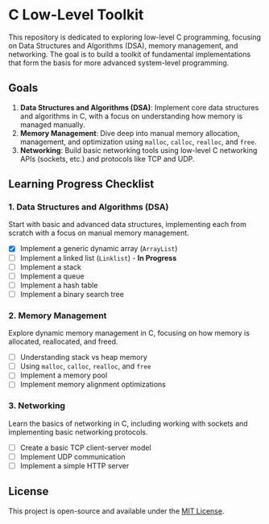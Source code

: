 # C Low-Level Toolkit

This repository is dedicated to exploring low-level C programming, focusing on Data Structures and Algorithms (DSA), memory management, and networking. The goal is to build a toolkit of fundamental implementations that form the basis for more advanced system-level programming.

## Goals

1. **Data Structures and Algorithms (DSA)**: Implement core data structures and algorithms in C, with a focus on understanding how memory is managed manually.
2. **Memory Management**: Dive deep into manual memory allocation, management, and optimization using `malloc`, `calloc`, `realloc`, and `free`.
3. **Networking**: Build basic networking tools using low-level C networking APIs (sockets, etc.) and protocols like TCP and UDP.

## Learning Progress Checklist

### 1. Data Structures and Algorithms (DSA)

Start with basic and advanced data structures, implementing each from scratch with a focus on manual memory management.

- [x] Implement a generic dynamic array (`ArrayList`)
- [ ] Implement a linked list (`Linklist`) - **In Progress**
- [ ] Implement a stack
- [ ] Implement a queue
- [ ] Implement a hash table
- [ ] Implement a binary search tree

### 2. Memory Management

Explore dynamic memory management in C, focusing on how memory is allocated, reallocated, and freed.

- [ ] Understanding stack vs heap memory
- [ ] Using `malloc`, `calloc`, `realloc`, and `free`
- [ ] Implement a memory pool
- [ ] Implement memory alignment optimizations

### 3. Networking

Learn the basics of networking in C, including working with sockets and implementing basic networking protocols.

- [ ] Create a basic TCP client-server model
- [ ] Implement UDP communication
- [ ] Implement a simple HTTP server

## License

This project is open-source and available under the [MIT License](LICENSE).
